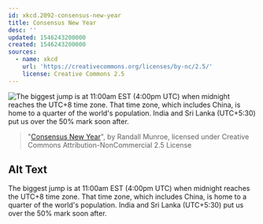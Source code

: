 ```yaml
---
id: xkcd.2092-consensus-new-year
title: Consensus New Year
desc: ''
updated: 1546243200000
created: 1546243200000
sources:
  - name: xkcd
    url: 'https://creativecommons.org/licenses/by-nc/2.5/'
    license: Creative Commons 2.5
---
```

![The biggest jump is at 11:00am EST (4:00pm UTC) when midnight reaches the UTC+8 time zone. That time zone, which includes China, is home to a quarter of the world's population. India and Sri Lanka (UTC+5:30) put us over the 50% mark soon after.](https://imgs.xkcd.com/comics/consensus_new_year.png)
> "[Consensus New Year](https://xkcd.com/2092/)", by Randall Munroe, licensed under Creative Commons Attribution-NonCommercial 2.5 License

## Alt Text
The biggest jump is at 11:00am EST (4:00pm UTC) when midnight reaches the UTC+8 time zone. That time zone, which includes China, is home to a quarter of the world's population. India and Sri Lanka (UTC+5:30) put us over the 50% mark soon after.
